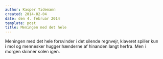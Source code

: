 ```yaml
---
author: Kasper Tidemann
created: 2014-02-04
date: den 4. februar 2014
template: post
title: Meningen med det hele
---
```


Meningen med det hele forsvinder i det silende regnvejr, klaveret spiller kun i mol og mennesker hugger hænderne af hinanden langt herfra. Men i morgen skinner solen igen.